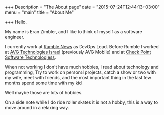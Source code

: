 +++
Description = "The About page"
date = "2015-07-24T12:44:13+03:00"
menu = "main"
title = "About Me"

+++
Hello.

My name is Eran Zimbler, and I like to think of myself as a software engineer.

I currently work at [Rumble News](http://rumble.me) as DevOps Lead. Before Rumble I worked at [AVG Technologies Israel](https://avg.com) (previously AVG Mobile) and at [Check Point Software Technologiess](https://checkpoint.com).

When not working I don't have much hobbies, I read about technology and programming, Try to work on personal projects, catch a show or two with my wife, meet with friends, and the most important thing in the last few months spend some time with my kid. 

Well maybe those are lots of hobbies.

On a side note while I do ride roller skates it is not a hobby, this is a way to move around in a relaxing way.